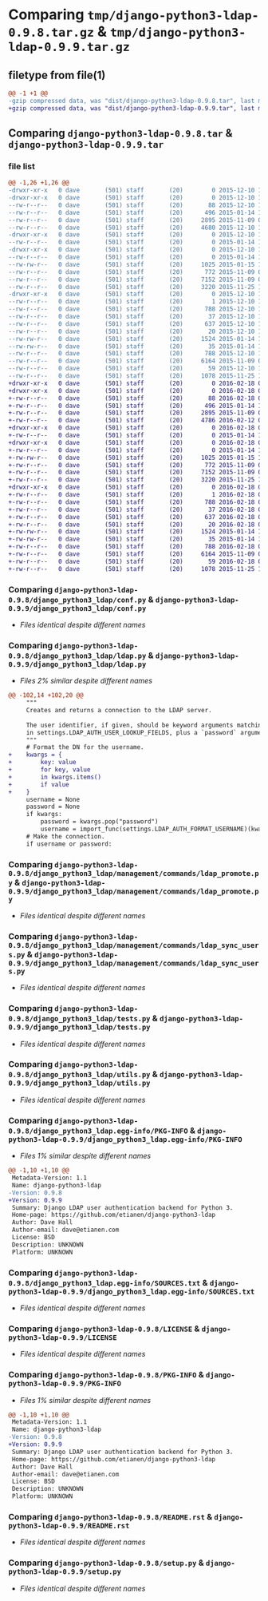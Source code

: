 # Comparing `tmp/django-python3-ldap-0.9.8.tar.gz` & `tmp/django-python3-ldap-0.9.9.tar.gz`

## filetype from file(1)

```diff
@@ -1 +1 @@
-gzip compressed data, was "dist/django-python3-ldap-0.9.8.tar", last modified: Thu Dec 10 14:07:59 2015, max compression
+gzip compressed data, was "dist/django-python3-ldap-0.9.9.tar", last modified: Thu Feb 18 09:30:35 2016, max compression
```

## Comparing `django-python3-ldap-0.9.8.tar` & `django-python3-ldap-0.9.9.tar`

### file list

```diff
@@ -1,26 +1,26 @@
-drwxr-xr-x   0 dave       (501) staff       (20)        0 2015-12-10 14:07:59.000000 django-python3-ldap-0.9.8/
-drwxr-xr-x   0 dave       (501) staff       (20)        0 2015-12-10 14:07:59.000000 django-python3-ldap-0.9.8/django_python3_ldap/
--rw-r--r--   0 dave       (501) staff       (20)       88 2015-12-10 14:07:29.000000 django-python3-ldap-0.9.8/django_python3_ldap/__init__.py
--rw-r--r--   0 dave       (501) staff       (20)      496 2015-01-14 18:19:25.000000 django-python3-ldap-0.9.8/django_python3_ldap/auth.py
--rw-r--r--   0 dave       (501) staff       (20)     2895 2015-11-09 09:39:03.000000 django-python3-ldap-0.9.8/django_python3_ldap/conf.py
--rw-r--r--   0 dave       (501) staff       (20)     4680 2015-12-10 13:56:48.000000 django-python3-ldap-0.9.8/django_python3_ldap/ldap.py
-drwxr-xr-x   0 dave       (501) staff       (20)        0 2015-12-10 14:07:59.000000 django-python3-ldap-0.9.8/django_python3_ldap/management/
--rw-r--r--   0 dave       (501) staff       (20)        0 2015-01-14 18:19:25.000000 django-python3-ldap-0.9.8/django_python3_ldap/management/__init__.py
-drwxr-xr-x   0 dave       (501) staff       (20)        0 2015-12-10 14:07:59.000000 django-python3-ldap-0.9.8/django_python3_ldap/management/commands/
--rw-r--r--   0 dave       (501) staff       (20)        0 2015-01-14 18:19:25.000000 django-python3-ldap-0.9.8/django_python3_ldap/management/commands/__init__.py
--rw-rw-r--   0 dave       (501) staff       (20)     1025 2015-01-15 18:16:05.000000 django-python3-ldap-0.9.8/django_python3_ldap/management/commands/ldap_promote.py
--rw-r--r--   0 dave       (501) staff       (20)      772 2015-11-09 09:39:03.000000 django-python3-ldap-0.9.8/django_python3_ldap/management/commands/ldap_sync_users.py
--rw-r--r--   0 dave       (501) staff       (20)     7152 2015-11-09 09:39:03.000000 django-python3-ldap-0.9.8/django_python3_ldap/tests.py
--rw-r--r--   0 dave       (501) staff       (20)     3220 2015-11-25 10:33:14.000000 django-python3-ldap-0.9.8/django_python3_ldap/utils.py
-drwxr-xr-x   0 dave       (501) staff       (20)        0 2015-12-10 14:07:59.000000 django-python3-ldap-0.9.8/django_python3_ldap.egg-info/
--rw-r--r--   0 dave       (501) staff       (20)        1 2015-12-10 14:07:59.000000 django-python3-ldap-0.9.8/django_python3_ldap.egg-info/dependency_links.txt
--rw-r--r--   0 dave       (501) staff       (20)      788 2015-12-10 14:07:59.000000 django-python3-ldap-0.9.8/django_python3_ldap.egg-info/PKG-INFO
--rw-r--r--   0 dave       (501) staff       (20)       37 2015-12-10 14:07:59.000000 django-python3-ldap-0.9.8/django_python3_ldap.egg-info/requires.txt
--rw-r--r--   0 dave       (501) staff       (20)      637 2015-12-10 14:07:59.000000 django-python3-ldap-0.9.8/django_python3_ldap.egg-info/SOURCES.txt
--rw-r--r--   0 dave       (501) staff       (20)       20 2015-12-10 14:07:59.000000 django-python3-ldap-0.9.8/django_python3_ldap.egg-info/top_level.txt
--rw-rw-r--   0 dave       (501) staff       (20)     1524 2015-01-14 18:00:09.000000 django-python3-ldap-0.9.8/LICENSE
--rw-rw-r--   0 dave       (501) staff       (20)       35 2015-01-14 17:59:51.000000 django-python3-ldap-0.9.8/MANIFEST.in
--rw-r--r--   0 dave       (501) staff       (20)      788 2015-12-10 14:07:59.000000 django-python3-ldap-0.9.8/PKG-INFO
--rw-r--r--   0 dave       (501) staff       (20)     6164 2015-11-09 09:39:03.000000 django-python3-ldap-0.9.8/README.rst
--rw-r--r--   0 dave       (501) staff       (20)       59 2015-12-10 14:07:59.000000 django-python3-ldap-0.9.8/setup.cfg
--rw-r--r--   0 dave       (501) staff       (20)     1078 2015-11-25 10:33:14.000000 django-python3-ldap-0.9.8/setup.py
+drwxr-xr-x   0 dave       (501) staff       (20)        0 2016-02-18 09:30:35.000000 django-python3-ldap-0.9.9/
+drwxr-xr-x   0 dave       (501) staff       (20)        0 2016-02-18 09:30:35.000000 django-python3-ldap-0.9.9/django_python3_ldap/
+-rw-r--r--   0 dave       (501) staff       (20)       88 2016-02-18 09:29:40.000000 django-python3-ldap-0.9.9/django_python3_ldap/__init__.py
+-rw-r--r--   0 dave       (501) staff       (20)      496 2015-01-14 18:19:25.000000 django-python3-ldap-0.9.9/django_python3_ldap/auth.py
+-rw-r--r--   0 dave       (501) staff       (20)     2895 2015-11-09 09:39:03.000000 django-python3-ldap-0.9.9/django_python3_ldap/conf.py
+-rw-r--r--   0 dave       (501) staff       (20)     4786 2016-02-12 09:37:09.000000 django-python3-ldap-0.9.9/django_python3_ldap/ldap.py
+drwxr-xr-x   0 dave       (501) staff       (20)        0 2016-02-18 09:30:35.000000 django-python3-ldap-0.9.9/django_python3_ldap/management/
+-rw-r--r--   0 dave       (501) staff       (20)        0 2015-01-14 18:19:25.000000 django-python3-ldap-0.9.9/django_python3_ldap/management/__init__.py
+drwxr-xr-x   0 dave       (501) staff       (20)        0 2016-02-18 09:30:35.000000 django-python3-ldap-0.9.9/django_python3_ldap/management/commands/
+-rw-r--r--   0 dave       (501) staff       (20)        0 2015-01-14 18:19:25.000000 django-python3-ldap-0.9.9/django_python3_ldap/management/commands/__init__.py
+-rw-rw-r--   0 dave       (501) staff       (20)     1025 2015-01-15 18:16:05.000000 django-python3-ldap-0.9.9/django_python3_ldap/management/commands/ldap_promote.py
+-rw-r--r--   0 dave       (501) staff       (20)      772 2015-11-09 09:39:03.000000 django-python3-ldap-0.9.9/django_python3_ldap/management/commands/ldap_sync_users.py
+-rw-r--r--   0 dave       (501) staff       (20)     7152 2015-11-09 09:39:03.000000 django-python3-ldap-0.9.9/django_python3_ldap/tests.py
+-rw-r--r--   0 dave       (501) staff       (20)     3220 2015-11-25 10:33:14.000000 django-python3-ldap-0.9.9/django_python3_ldap/utils.py
+drwxr-xr-x   0 dave       (501) staff       (20)        0 2016-02-18 09:30:35.000000 django-python3-ldap-0.9.9/django_python3_ldap.egg-info/
+-rw-r--r--   0 dave       (501) staff       (20)        1 2016-02-18 09:30:34.000000 django-python3-ldap-0.9.9/django_python3_ldap.egg-info/dependency_links.txt
+-rw-r--r--   0 dave       (501) staff       (20)      788 2016-02-18 09:30:34.000000 django-python3-ldap-0.9.9/django_python3_ldap.egg-info/PKG-INFO
+-rw-r--r--   0 dave       (501) staff       (20)       37 2016-02-18 09:30:34.000000 django-python3-ldap-0.9.9/django_python3_ldap.egg-info/requires.txt
+-rw-r--r--   0 dave       (501) staff       (20)      637 2016-02-18 09:30:35.000000 django-python3-ldap-0.9.9/django_python3_ldap.egg-info/SOURCES.txt
+-rw-r--r--   0 dave       (501) staff       (20)       20 2016-02-18 09:30:34.000000 django-python3-ldap-0.9.9/django_python3_ldap.egg-info/top_level.txt
+-rw-rw-r--   0 dave       (501) staff       (20)     1524 2015-01-14 18:00:09.000000 django-python3-ldap-0.9.9/LICENSE
+-rw-rw-r--   0 dave       (501) staff       (20)       35 2015-01-14 17:59:51.000000 django-python3-ldap-0.9.9/MANIFEST.in
+-rw-r--r--   0 dave       (501) staff       (20)      788 2016-02-18 09:30:35.000000 django-python3-ldap-0.9.9/PKG-INFO
+-rw-r--r--   0 dave       (501) staff       (20)     6164 2015-11-09 09:39:03.000000 django-python3-ldap-0.9.9/README.rst
+-rw-r--r--   0 dave       (501) staff       (20)       59 2016-02-18 09:30:35.000000 django-python3-ldap-0.9.9/setup.cfg
+-rw-r--r--   0 dave       (501) staff       (20)     1078 2015-11-25 10:33:14.000000 django-python3-ldap-0.9.9/setup.py
```

### Comparing `django-python3-ldap-0.9.8/django_python3_ldap/conf.py` & `django-python3-ldap-0.9.9/django_python3_ldap/conf.py`

 * *Files identical despite different names*

### Comparing `django-python3-ldap-0.9.8/django_python3_ldap/ldap.py` & `django-python3-ldap-0.9.9/django_python3_ldap/ldap.py`

 * *Files 2% similar despite different names*

```diff
@@ -102,14 +102,20 @@
     """
     Creates and returns a connection to the LDAP server.
 
     The user identifier, if given, should be keyword arguments matching the fields
     in settings.LDAP_AUTH_USER_LOOKUP_FIELDS, plus a `password` argument.
     """
     # Format the DN for the username.
+    kwargs = {
+        key: value
+        for key, value
+        in kwargs.items()
+        if value
+    }
     username = None
     password = None
     if kwargs:
         password = kwargs.pop("password")
         username = import_func(settings.LDAP_AUTH_FORMAT_USERNAME)(kwargs)
     # Make the connection.
     if username or password:
```

### Comparing `django-python3-ldap-0.9.8/django_python3_ldap/management/commands/ldap_promote.py` & `django-python3-ldap-0.9.9/django_python3_ldap/management/commands/ldap_promote.py`

 * *Files identical despite different names*

### Comparing `django-python3-ldap-0.9.8/django_python3_ldap/management/commands/ldap_sync_users.py` & `django-python3-ldap-0.9.9/django_python3_ldap/management/commands/ldap_sync_users.py`

 * *Files identical despite different names*

### Comparing `django-python3-ldap-0.9.8/django_python3_ldap/tests.py` & `django-python3-ldap-0.9.9/django_python3_ldap/tests.py`

 * *Files identical despite different names*

### Comparing `django-python3-ldap-0.9.8/django_python3_ldap/utils.py` & `django-python3-ldap-0.9.9/django_python3_ldap/utils.py`

 * *Files identical despite different names*

### Comparing `django-python3-ldap-0.9.8/django_python3_ldap.egg-info/PKG-INFO` & `django-python3-ldap-0.9.9/django_python3_ldap.egg-info/PKG-INFO`

 * *Files 1% similar despite different names*

```diff
@@ -1,10 +1,10 @@
 Metadata-Version: 1.1
 Name: django-python3-ldap
-Version: 0.9.8
+Version: 0.9.9
 Summary: Django LDAP user authentication backend for Python 3.
 Home-page: https://github.com/etianen/django-python3-ldap
 Author: Dave Hall
 Author-email: dave@etianen.com
 License: BSD
 Description: UNKNOWN
 Platform: UNKNOWN
```

### Comparing `django-python3-ldap-0.9.8/django_python3_ldap.egg-info/SOURCES.txt` & `django-python3-ldap-0.9.9/django_python3_ldap.egg-info/SOURCES.txt`

 * *Files identical despite different names*

### Comparing `django-python3-ldap-0.9.8/LICENSE` & `django-python3-ldap-0.9.9/LICENSE`

 * *Files identical despite different names*

### Comparing `django-python3-ldap-0.9.8/PKG-INFO` & `django-python3-ldap-0.9.9/PKG-INFO`

 * *Files 1% similar despite different names*

```diff
@@ -1,10 +1,10 @@
 Metadata-Version: 1.1
 Name: django-python3-ldap
-Version: 0.9.8
+Version: 0.9.9
 Summary: Django LDAP user authentication backend for Python 3.
 Home-page: https://github.com/etianen/django-python3-ldap
 Author: Dave Hall
 Author-email: dave@etianen.com
 License: BSD
 Description: UNKNOWN
 Platform: UNKNOWN
```

### Comparing `django-python3-ldap-0.9.8/README.rst` & `django-python3-ldap-0.9.9/README.rst`

 * *Files identical despite different names*

### Comparing `django-python3-ldap-0.9.8/setup.py` & `django-python3-ldap-0.9.9/setup.py`

 * *Files identical despite different names*

